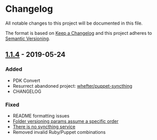 # Changelog
All notable changes to this project will be documented in this file.

The format is based on [Keep a Changelog](http://keepachangelog.com/en/1.0.0/)
and this project adheres to [Semantic Versioning](http://semver.org/spec/v2.0.0.html).

## [1.1.4] - 2019-05-24
### Added
- PDK Convert
- Resurrect abandoned project: [whefter/puppet-syncthing](https://github.com/whefter/puppet-syncthing)
- CHANGELOG
### Fixed
- README formatting issues
- [Folder versioning params assume a specific order](https://github.com/brwyatt/puppet-syncthing/issues/1)
- [There is no syncthing service](https://github.com/whefter/puppet-syncthing/pull/34)
- Removed invalid Ruby/Puppet combinations

[1.1.4]: https://github.com/brwyatt/puppet-syncthing/compare/v1.1.3...v1.1.4
